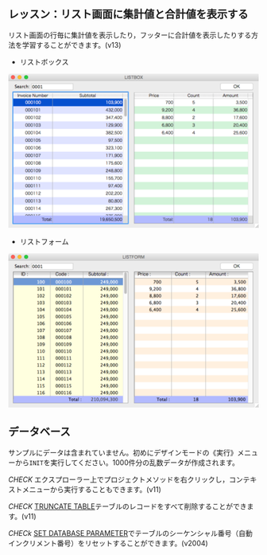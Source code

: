 レッスン：リスト画面に集計値と合計値を表示する
---

リスト画面の行毎に集計値を表示したり，フッターに合計値を表示したりする方法を学習することができます。(v13)

* リストボックス
 
![](https://github.com/4D-JP/tutorial-display-subtotal-in-list/blob/master/images/1.png)

* リストフォーム
 
![](https://github.com/4D-JP/tutorial-display-subtotal-in-list/blob/master/images/2.png)

データベース
---

サンプルにデータは含まれていません。初めにデザインモードの《実行》メニューから```INIT```を実行してください。1000件分の乱数データが作成されます。

*CHECK* エクスプローラー上でプロジェクトメソッドを右クリックし，コンテキストメニューから実行することもできます。(v11)

*CHECK* [TRUNCATE TABLE](http://doc.4d.com/4Dv14/4D/14.3/TRUNCATE-TABLE.301-1697352.en.html)テーブルのレコードをすべて削除することができます。(v11)

*CHECk* [SET DATABASE PARAMETER](http://doc.4d.com/4Dv14/4D/14.3/SET-DATABASE-PARAMETER.301-1696621.ja.html)でテーブルのシーケンシャル番号（自動インクリメント番号）をリセットすることができます。(v2004)


